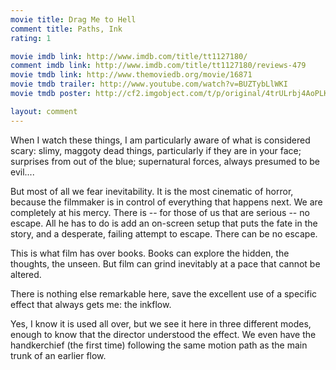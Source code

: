 ```yaml
---
movie title: Drag Me to Hell
comment title: Paths, Ink
rating: 1

movie imdb link: http://www.imdb.com/title/tt1127180/
comment imdb link: http://www.imdb.com/title/tt1127180/reviews-479
movie tmdb link: http://www.themoviedb.org/movie/16871
movie tmdb trailer: http://www.youtube.com/watch?v=BUZTybLlWKI
movie tmdb poster: http://cf2.imgobject.com/t/p/original/4trULrbj4AoPLKSiIoQUTm2tPAG.jpg

layout: comment
---
```


When I watch these things, I am particularly aware of what is considered scary: slimy, maggoty dead things, particularly if they are in your face; surprises from out of the blue; supernatural forces, always presumed to be evil....

But most of all we fear inevitability. It is the most cinematic of horror, because the filmmaker is in control of everything that happens next. We are completely at his mercy. There is -- for those of us that are serious -- no escape. All he has to do is add an on-screen setup that puts the fate in the story, and a desperate, failing attempt to escape. There can be no escape. 

This is what film has over books. Books can explore the hidden, the thoughts, the unseen. But film can grind inevitably at a pace that cannot be altered.

There is nothing else remarkable here, save the excellent use of a specific effect that always gets me: the inkflow.

Yes, I know it is used all over, but we see it here in three different modes, enough to know that the director understood the effect. We even have the handkerchief (the first time) following the same motion path as the main trunk of an earlier flow.